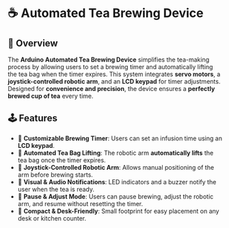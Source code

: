# ☕ Automated Tea Brewing Device

## 📌 Overview
The **Arduino Automated Tea Brewing Device** simplifies the tea-making process by allowing users to set a brewing timer and automatically lifting the tea bag when the timer expires. This system integrates **servo motors**, a **joystick-controlled robotic arm**, and an **LCD keypad** for timer adjustments. Designed for **convenience and precision**, the device ensures a **perfectly brewed cup of tea** every time.

## 🕹️ Features
- 🔹 **Customizable Brewing Timer**: Users can set an infusion time using an **LCD keypad**.
- 🔹 **Automated Tea Bag Lifting**: The robotic arm **automatically lifts** the tea bag once the timer expires.
- 🔹 **Joystick-Controlled Robotic Arm**: Allows manual positioning of the arm before brewing starts.
- 🔹 **Visual & Audio Notifications**: LED indicators and a buzzer notify the user when the tea is ready.
- 🔹 **Pause & Adjust Mode**: Users can pause brewing, adjust the robotic arm, and resume without resetting the timer.
- 🔹 **Compact & Desk-Friendly**: Small footprint for easy placement on any desk or kitchen counter.
